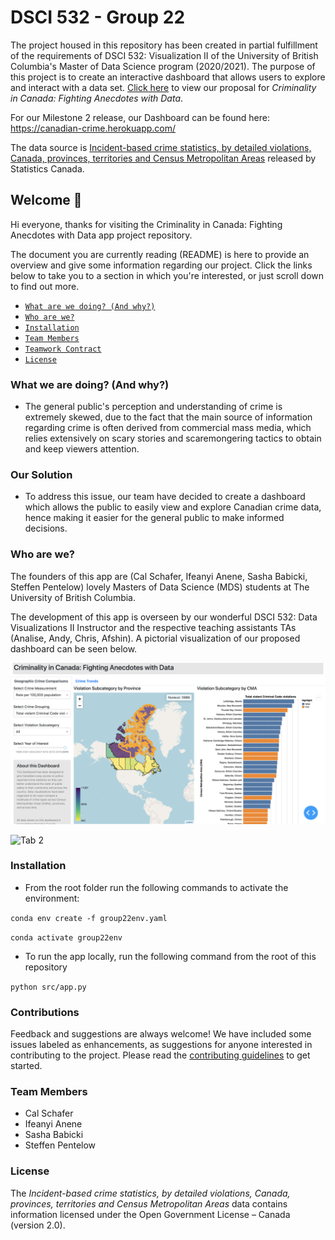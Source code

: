 # DSCI 532 - Group 22

The project housed in this repository has been created in partial fulfillment of the requirements of DSCI 532: Visualization II of the University of British Columbia's Master of Data Science program (2020/2021).  The purpose of this project is to create an interactive dashboard that allows users to explore and interact with a data set.  [Click here](https://github.com/UBC-MDS/532_Group_22/blob/main/proposal.md) to view our proposal for *Criminality in Canada: Fighting Anecdotes with Data*. 

For our Milestone 2 release, our Dashboard can be found here: https://canadian-crime.herokuapp.com/

The data source is [Incident-based crime statistics, by detailed violations, Canada, provinces, territories and Census Metropolitan Areas](https://www150.statcan.gc.ca/t1/tbl1/en/cv.action?pid=3510017701) released by Statistics Canada.


## Welcome :tada:

Hi everyone, thanks for visiting the Criminality in Canada: Fighting Anecdotes with Data app project repository. 

The document you are currently reading (README) is here to provide an overview and give some information regarding our project. Click the links below to take you to a section in which you're interested, or just scroll down to find out more. 


* [`What are we doing? (And why?)`](#what-are-we-doing)
* [`Who are we?`](#who-are-we)
* [`Installation`](#installation)
* [`Team Members`](#team-members)
* [`Teamwork Contract`](#teamwork-contract)
* [`License`](#license)

### What we are doing? (And why?)

* The general public's perception and understanding of crime is extremely skewed, due to the fact that the main source of information regarding crime is often derived from commercial mass media, which relies extensively on scary stories and scaremongering tactics to obtain and keep viewers attention. 

### Our Solution

* To address this issue, our team have decided to create a dashboard which allows the public to easily view and explore Canadian crime data, hence making it easier for the general public to make informed decisions. 


### Who are we?

The founders of this app are (Cal Schafer, Ifeanyi Anene, Sasha Babicki, Steffen Pentelow) lovely Masters of Data Science (MDS) students at The University of British Columbia. 

The development of this app is overseen by our wonderful DSCI 532: Data Visualizations II Instructor and the respective teaching assistants TAs (Analise, Andy, Chris, Afshin). A pictorial visualization of our proposed dashboard can be seen below. 


![Tab 1](doc/images/tab1_latest.png "Tab 1 - Geographic Crime Comparisons")


![Tab 2](doc/images/tab2_01_feb.png "Tab 2 - Crime Time Trends")


### Installation

- From the root folder run the following commands to activate the environment:

`conda env create -f group22env.yaml`

`conda activate group22env`

- To run the app locally, run the following command from the root of this repository

`python src/app.py`


### Contributions 

Feedback and suggestions are always welcome! We have included some issues labeled as enhancements, as suggestions for anyone interested in contributing to the project. Please read the [contributing guidelines](https://github.com/UBC-MDS/532_Group_22/blob/main/CONTRIBUTING.md) to get started. 


### Team Members
- Cal Schafer
- Ifeanyi Anene
- Sasha Babicki
- Steffen Pentelow


### License
The *Incident-based crime statistics, by detailed violations, Canada, provinces, territories and Census Metropolitan Areas* data contains information licensed under the Open Government License – Canada (version 2.0).
